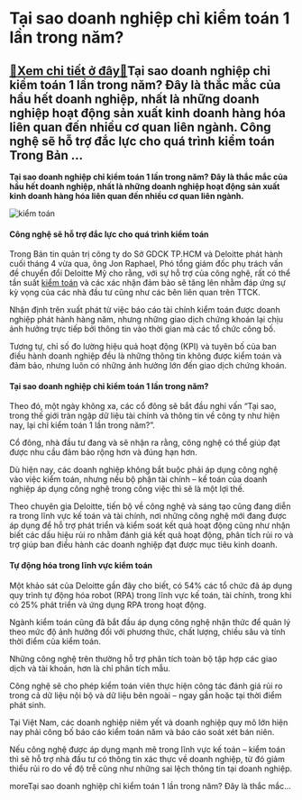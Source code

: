 Tại sao doanh nghiệp chỉ kiểm toán 1 lần trong năm?
===================================================

[:gift:Xem chi tiết ở đây:gift:](https://hddtvn.com/tai-sao-doanh-nghiep-chi-kiem-toan-1-lan-trong-nam/)Tại sao doanh nghiệp chỉ kiểm toán 1 lần trong năm? Đây là thắc mắc của hầu hết doanh nghiệp, nhất là những doanh nghiệp hoạt động sản xuất kinh doanh hàng hóa liên quan đến nhiều cơ quan liên ngành. Công nghệ sẽ hỗ trợ đắc lực cho quá trình kiểm toán Trong Bản …
-----------------------------------------------------------------------------------------------------------------------------------------------------------------------------------------------------------------------------------------------------------------------

**Tại sao doanh nghiệp chỉ kiểm toán 1 lần trong năm? Đây là thắc mắc của hầu hết doanh nghiệp, nhất là những doanh nghiệp hoạt động sản xuất kinh doanh hàng hóa liên quan đến nhiều cơ quan liên ngành.**


![kiểm toán](https://hddtvn.com/wp-content/uploads/2021/01/casual-business-man-working-with-laptop_158043-19-2.jpg)


#### Công nghệ sẽ hỗ trợ đắc lực cho quá trình kiểm toán


Trong Bản tin quản trị công ty do Sở GDCK TP.HCM và Deloitte phát hành cuối tháng 4 vừa qua, ông Jon Raphael, Phó tổng giám đốc phụ trách vấn đề chuyển đổi Deloitte Mỹ cho rằng, với sự hỗ trợ của công nghệ, rất có thể tần suất [kiểm toán](#) và các xác nhận đảm bảo sẽ tăng lên nhằm đáp ứng sự kỳ vọng của các nhà đầu tư cũng như các bên liên quan trên TTCK.



Nhận định trên xuất phát từ việc báo cáo tài chính kiểm toán được doanh nghiệp phát hành hàng năm, nhưng những giao dịch chứng khoán lại chịu ảnh hưởng trực tiếp bởi thông tin vào thời gian mà các tổ chức công bố.


Tương tự, chỉ số đo lường hiệu quả hoạt động (KPI) và tuyên bố của ban điều hành doanh nghiệp đều là những thông tin không được kiểm toán và đảm bảo, nhưng luôn có những ảnh hưởng lớn đến giao dịch chứng khoán.


#### **Tại sao doanh nghiệp chỉ kiểm toán 1 lần trong năm?**



Theo đó, một ngày không xa, các cổ đông sẽ bắt đầu nghi vấn “Tại sao, trong thế giới tràn ngập dữ liệu tài chính và thông tin về công ty như hiện nay, lại chỉ kiểm toán 1 lần trong năm?”.


Cổ đông, nhà đầu tư đang và sẽ nhận ra rằng, công nghệ có thể giúp đạt được nhu cầu đảm bảo rộng hơn và đúng hạn hơn.


Dù hiện nay, các doanh nghiệp không bắt buộc phải áp dụng công nghệ vào việc kiểm toán, nhưng nếu bộ phận tài chính – kế toán của doanh nghiệp áp dụng công nghệ trong công việc thì sẽ là một lợi thế.


Theo chuyên gia Deloitte, tiến bộ về công nghệ và sáng tạo cũng đang diễn ra trong lĩnh vực kế toán và tài chính, nơi những công nghệ mới đang được áp dụng để hỗ trợ phát triển và kiểm soát kết quả hoạt động cũng như nhận biết các dấu hiệu rủi ro nhằm đánh giá kết quả hoạt động, phân tích rủi ro và trợ giúp ban điều hành các doanh nghiệp đạt được mục tiêu kinh doanh.


#### Tự động hóa trong lĩnh vực kiểm toán


Một khảo sát của Deloitte gần đây cho biết, có 54% các tổ chức đã áp dụng quy trình tự động hóa robot (RPA) trong lĩnh vực kế toán, tài chính, trong khi có 25% phát triển và ứng dụng RPA trong hoạt động.


Ngành kiểm toán cũng đã bắt đầu áp dụng công nghệ nhận thức để quản lý theo mức độ ảnh hưởng đối với phương thức, chất lượng, chiều sâu và tính thời điểm của kiểm toán.


Những công nghệ trên thường hỗ trợ phân tích toàn bộ tập hợp các giao dịch và tài khoản, hơn là chỉ phân tích mẫu.


Công nghệ sẽ cho phép kiểm toán viên thực hiện công tác đánh giá rủi ro trong cả dữ liệu nội bộ và dữ liệu bên ngoài – ngay gần hoặc tại thời điểm phát sinh.


Tại Việt Nam, các doanh nghiệp niêm yết và doanh nghiệp quy mô lớn hiện nay phải công bố báo cáo kiểm toán năm và báo cáo soát xét bán niên.


Nếu công nghệ được áp dụng mạnh mẽ trong lĩnh vực kế toán – kiểm toán thì sẽ hỗ trợ nhà đầu tư có thông tin xác thực về doanh nghiệp, từ đó giảm thiểu rủi ro do về độ trễ cũng như những sai lệch thông tin tại doanh nghiệp.


moreTại sao doanh nghiệp chỉ kiểm toán 1 lần trong năm? Đây là thắc mắc…

